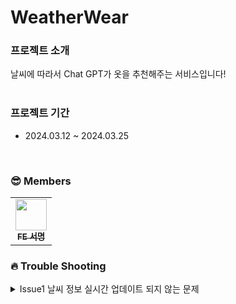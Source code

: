 # WeatherWear

### 프로젝트 소개

날씨에 따라서 Chat GPT가 옷을 추천해주는 서비스입니다!
<br/>
<br/>

### 프로젝트 기간

- 2024.03.12 ~ 2024.03.25

<br/>

### 😎 Members
<table>
  <tbody>
    <tr>
      <td align="center"><a href="https://github.com/LOCA525"><img src="https://avatars.githubusercontent.com/u/98865366?v=4" width="50px;" alt=""/><br /><sub><b>FE 서명</b></sub></a><br /></td>
  </tbody>
</table>

### 🔥 Trouble Shooting

<details>
  <summary>
    Issue1 날씨 정보 실시간 업데이트 되지 않는 문제
  </summary>
  
  #### 문제 상황
  
- 페이지가 로드될 때 한 번만 현재 위치의 날씨 정보를 가져오고 있음
- 이로인해 페이지를 다시 로드하지 않는 이상 날씨 정보가 업데이트 되지 않음
  
  #### 개선방향
  
- setInterval 함수를 사용하여 일정 시간 간격으로 현재 위치의 날씨 정보를 업데이트하여 사용자에게 최신 정보를 제공
  
  #### 도입이유
  
- 날씨가 변할 수 있으니 계속해서 시간을 두고 업데이트 해주는게  필요하다고 생각함
  
  #### 개선결과
  
  - 사용자에게 실시간으로 최신 날씨 정보를 제공하여 항상 현재의 날씨를 파악할 수 있도록 도와줌
  
</details>
  
